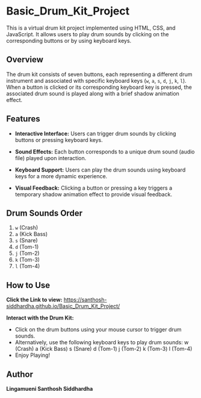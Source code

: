 # Basic_Drum_Kit_Project

This is a virtual drum kit project implemented using HTML, CSS, and JavaScript. It allows users to play drum sounds by clicking on the corresponding buttons or by using keyboard keys.

## Overview

The drum kit consists of seven buttons, each representing a different drum instrument and associated with specific keyboard keys (`w`, `a`, `s`, `d`, `j`, `k`, `l`). When a button is clicked or its corresponding keyboard key is pressed, the associated drum sound is played along with a brief shadow animation effect.

## Features

- **Interactive Interface:** Users can trigger drum sounds by clicking buttons or pressing keyboard keys.
  
- **Sound Effects:** Each button corresponds to a unique drum sound (audio file) played upon interaction.
  
- **Keyboard Support:** Users can play the drum sounds using keyboard keys for a more dynamic experience.
  
- **Visual Feedback:** Clicking a button or pressing a key triggers a temporary shadow animation effect to provide visual feedback.

## Drum Sounds Order

1. `w` (Crash)
2. `a` (Kick Bass)
3. `s` (Snare)
4. `d` (Tom-1)
5. `j` (Tom-2)
6. `k` (Tom-3)
7. `l` (Tom-4)

## How to Use

**Click the Link to view:** https://santhosh-siddhardha.github.io/Basic_Drum_Kit_Project/

**Interact with the Drum Kit:**
- Click on the drum buttons using your mouse cursor to trigger drum sounds.
- Alternatively, use the following keyboard keys to play drum sounds:
  w (Crash)
  a (Kick Bass)
  s (Snare)
  d (Tom-1)
  j (Tom-2)
  k (Tom-3)
  l (Tom-4)
- Enjoy Playing!

## Author
**Lingamueni Santhosh Siddhardha**
